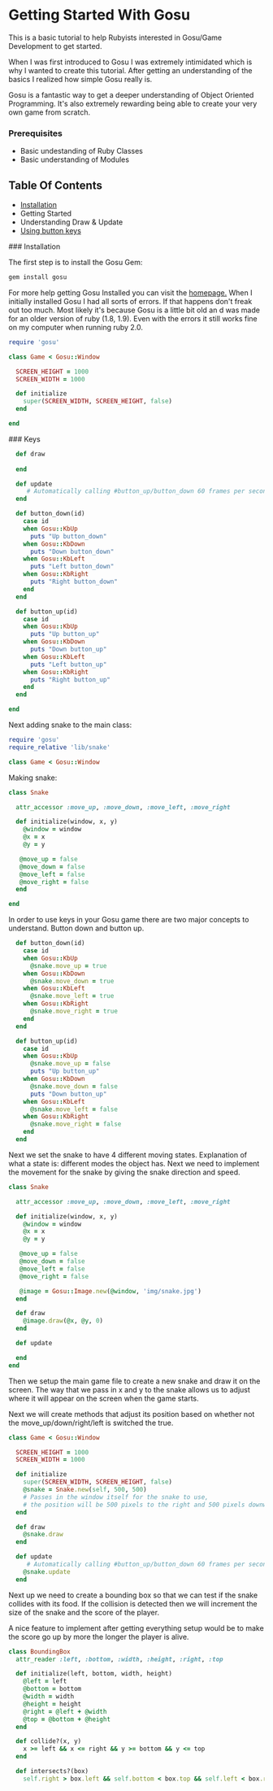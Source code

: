 # Getting Started With Gosu

This is a basic tutorial to help Rubyists interested in Gosu/Game Development to
get started. 

When I was first introduced to Gosu I was extremely intimidated which is why I
wanted to create this tutorial.  After getting an understanding of the basics I
realized how simple Gosu really is.

Gosu is a fantastic way to get a deeper understanding of Object Oriented
Programming.  It's also extremely rewarding being able to create your very own
game from scratch.  

### Prerequisites 

  *  Basic undestanding of Ruby Classes
  *  Basic understanding of Modules


## Table Of Contents
  * [Installation](#install)  
  * Getting Started  
  * Understanding Draw & Update  
  * [Using button keys](#keys)  


###<a name="install"></a> Installation 

The first step is to install the Gosu Gem:
```ruby
gem install gosu
```

For more help getting Gosu Installed you can visit the
[homepage.](http://www.libgosu.org/)
When I initially installed Gosu I had all sorts of errors.  If that happens
don't freak out too much.  Most likely it's because Gosu is a little bit old an
d was made for an older version of ruby (1.8, 1.9).  Even with the errors it
still works fine on my computer when running ruby 2.0.




```ruby
require 'gosu'

class Game < Gosu::Window

  SCREEN_HEIGHT = 1000
  SCREEN_WIDTH = 1000

  def initialize
    super(SCREEN_WIDTH, SCREEN_HEIGHT, false)
  end

end
```


###<a name="keys"></a> Keys 

```ruby
  def draw
   
  end

  def update
     # Automatically calling #button_up/button_down 60 frames per second
  end

  def button_down(id)
    case id
    when Gosu::KbUp
      puts "Up button_down"
    when Gosu::KbDown
      puts "Down button_down"
    when Gosu::KbLeft
      puts "Left button_down"
    when Gosu::KbRight
      puts "Right button_down"
    end
  end

  def button_up(id)
    case id
    when Gosu::KbUp
      puts "Up button_up"
    when Gosu::KbDown
      puts "Down button_up"
    when Gosu::KbLeft
      puts "Left button_up"
    when Gosu::KbRight
      puts "Right button_up"
    end
  end

end
```

Next adding snake to the main class:
```ruby
require 'gosu'
require_relative 'lib/snake'

class Game < Gosu::Window
```
Making snake:
```ruby
class Snake

  attr_accessor :move_up, :move_down, :move_left, :move_right

  def initialize(window, x, y)
    @window = window
    @x = x
    @y = y

   @move_up = false
   @move_down = false
   @move_left = false
   @move_right = false
  end

end
```
In order to use keys in your Gosu game there are two major concepts to understand.  Button down and button up.


```ruby
  def button_down(id)
    case id
    when Gosu::KbUp
      @snake.move_up = true
    when Gosu::KbDown
      @snake.move_down = true
    when Gosu::KbLeft
      @snake.move_left = true
    when Gosu::KbRight
      @snake.move_right = true
    end
  end

  def button_up(id)
    case id
    when Gosu::KbUp
      @snake.move_up = false
      puts "Up button_up"
    when Gosu::KbDown
      @snake.move_down = false
      puts "Down button_up"
    when Gosu::KbLeft
      @snake.move_left = false
    when Gosu::KbRight
      @snake.move_right = false
    end
  end
```
Next we set the snake to have 4 different moving states. Explanation of what a state is: different modes the object has. Next we need to implement the movement for the snake by giving the snake direction and speed.

```ruby
class Snake

  attr_accessor :move_up, :move_down, :move_left, :move_right

  def initialize(window, x, y)
    @window = window
    @x = x
    @y = y

   @move_up = false
   @move_down = false
   @move_left = false
   @move_right = false

   @image = Gosu::Image.new(@window, 'img/snake.jpg')
  end

  def draw
    @image.draw(@x, @y, 0)
  end

  def update

  end
end
```

Then we setup the main game file to create a new snake and draw it on the screen. The way that we pass in x and y to the snake allows us to adjust where it will appear on the screen when the game starts.

Next we will create methods that adjust its position based on whether not the move_up/down/right/left is switched the true.


```ruby
class Game < Gosu::Window

  SCREEN_HEIGHT = 1000
  SCREEN_WIDTH = 1000

  def initialize
    super(SCREEN_WIDTH, SCREEN_HEIGHT, false)
    @snake = Snake.new(self, 500, 500)
    # Passes in the window itself for the snake to use,
    # the position will be 500 pixels to the right and 500 pixels downwards (starting from top left)
  end

  def draw
    @snake.draw   
  end

  def update
     # Automatically calling #button_up/button_down 60 frames per second
    @snake.update
  end
```
Next up we need to create a bounding box so that we can test if the snake collides with its food.  If the collision is detected then we will increment the size of the snake and the score of the player.

A nice feature to implement after getting everything setup would be to make the score go up by more the longer the player is alive.

```ruby
class BoundingBox
  attr_reader :left, :bottom, :width, :height, :right, :top

  def initialize(left, bottom, width, height)
    @left = left
    @bottom = bottom
    @width = width
    @height = height
    @right = @left + @width
    @top = @bottom + @height
  end

  def collide?(x, y)
    x >= left && x <= right && y >= bottom && y <= top
  end

  def intersects?(box)
    self.right > box.left && self.bottom < box.top && self.left < box.right && self.top > box.bottom
```






 
